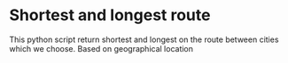 # Shortest and longest route

This python script return shortest and longest on the route between cities which we choose. Based on geographical location
